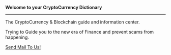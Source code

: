 <!-- TITLE: CryptoCoinPedia -->
<!-- SUBTITLE: Your Guide to the CryptoCurrency World! -->


 **Welcome to your CryptoCurrency Dictionary**

-----




The CryptoCurrency & Blockchain guide and information center.

Trying to Guide you to the new era of Finance and prevent scams from happening.









<a href="mailto:kaanbursa9@gmail.com?Subject=Hello%20again" target="_top">Send Mail To Us!</a>

